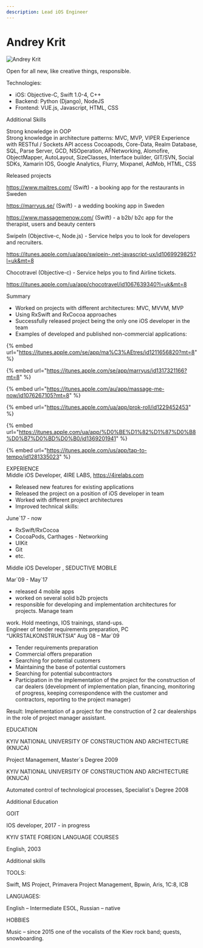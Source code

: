 ```yaml
---
description: Lead iOS Engineer
---
```


# Andrey Krit

![Andrey Krit ](../.gitbook/assets/andrei-krit.jpg)

Open for all new, like creative things, responsible.

Technologies:

*   iOS: Objective-C, Swift 1.0-4, C++
*   Backend: Python \(Django\), NodeJS
*   Frontend: VUE.js, Javascript, HTML, CSS

  Additional Skills

  Strong knowledge in OOP  
   Strong knowledge in architecture patterns: MVC, MVP, VIPER Experience with RESTful / Sockets API access Cocoapods, Core-Data, Realm Database, SQL, Parse Server, GCD, NSOperation, AFNetworking, Alomofire, ObjectMapper, AutoLayout, SizeClasses, Interface builder, GIT/SVN, Social SDKs, Xamarin IOS, Google Analytics, Flurry, Mixpanel, AdMob, HTML, CSS

  Released projects

  https://www.maitres.com/ \(Swift\) - a booking app for the restaurants in Sweden

  https://marryus.se/ \(Swift\) - a wedding booking app in Sweden

  https://www.massagemenow.com/ \(Swift\) - a b2b/ b2c app for the therapist, users and beauty centers

  SwipeIn \(Objective-c, Node.js\) - Service helps you to look for developers and recruiters.

  https://itunes.apple.com/ua/app/swipein-.net-javascript-ux/id1069929825?l=uk&mt=8

  Chocotravel \(Objective-c\) - Service helps you to find Airline tickets.

  https://itunes.apple.com/ua/app/chocotravel/id1067639340?l=uk&mt=8

  Summary

*  Worked on projects with different architectures: MVC, MVVM, MVP
*  Using RxSwift and RxCocoa approaches
*  Successfully released project being the only one iOS developer in the team
*  Examples of developed and published non-commercial applications:

{% embed url="https://itunes.apple.com/se/app/ma%C3%AEtres/id1211656820?mt=8" %}

{% embed url="https://itunes.apple.com/se/app/marryus/id1317321166?mt=8" %}

{% embed url="https://itunes.apple.com/au/app/massage-me-now/id1076267105?mt=8" %}



{% embed url="https://itunes.apple.com/ua/app/prok-roll/id1229452453" %}



{% embed url="https://itunes.apple.com/ua/app/%D0%BE%D1%82%D1%87%D0%B8%D0%B7%D0%BD%D0%B0/id1369201941" %}



{% embed url="https://itunes.apple.com/us/app/tap-to-tempo/id1281335023" %}

EXPERIENCE  
 Middle iOS Developer, 4IRE LABS, https://4irelabs.com



*   Released new features for existing applications
*   Released the project on a position of iOS developer in team
*   Worked with different project architectures
*   Improved technical skills:

June\`17 - now

- RxSwift/RxCocoa  
 - CocoaPods, Carthages - Networking  
 - UIKit  
 - Git  
 - etc.

Middle iOS Developer , SEDUCTIVE MOBILE

Mar\`09 - May\`17

*  released 4 mobile apps
*  worked on several solid b2b projects
*  responsible for developing and implementation architectures for projects. Manage team

  work. Hold meetings, IOS trainings, stand-ups.  
   Engineer of tender requirements preparation, PC “UKRSTALKONSTRUKTSIA” Aug\`08 – Mar\`09

*  Tender requirements preparation
*  Commercial offers preparation
*  Searching for potential customers
*  Maintaining the base of potential customers
*  Searching for potential subcontractors
*  Participation in the implementation of the project for the construction of car dealers \(development of implementation plan, financing, monitoring of progress, keeping correspondence with the customer and contractors, reporting to the project manager\)

  Result: Implementation of a project for the construction of 2 car dealerships in the role of project manager assistant.

  EDUCATION

  KYIV NATIONAL UNIVERSITY OF CONSTRUCTION AND ARCHITECTURE \(KNUCA\)

  Project Management, Master\`s Degree 2009

  KYIV NATIONAL UNIVERSITY OF CONSTRUCTION AND ARCHITECTURE \(KNUCA\)

  Automated control of technological processes, Specialist\`s Degree 2008

  Additional Education

  GOIT

  IOS developer, 2017 - in progress

  KYIV STATE FOREIGN LANGUAGE COURSES

English, 2003

Additional skills

TOOLS:

Swift, MS Project, Primavera Project Management, Bpwin, Aris, 1C:8, ICB

LANGUAGES:

English – Intermediate ESOL, Russian – native

HOBBIES

Music – since 2015 one of the vocalists of the Kiev rock band; quests, snowboarding.

